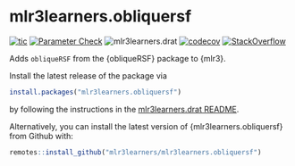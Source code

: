 # mlr3learners.obliquersf

<!-- badges: start -->
[![tic](https://github.com/mlr3learners/mlr3learners.obliquersf/workflows/tic/badge.svg?branch=master)](https://github.com/mlr3learners/mlr3learners.obliquersf/actions)
[![Parameter Check](https://github.com/mlr3learners/mlr3learners.obliquersf/workflows/Parameter%20Check/badge.svg?branch=master)](https://github.com/mlr3learners/mlr3learners.obliquersf/actions)
![mlr3learners.drat](https://github.com/mlr3learners/mlr3learners.obliquersf/workflows/mlr3learners.drat/badge.svg?branch=master)
[![codecov](https://codecov.io/gh/mlr3learners/mlr3learners.obliquersf/branch/master/graph/badge.svg)](https://codecov.io/gh/mlr3learners/mlr3learners.obliquersf)
[![StackOverflow](https://img.shields.io/badge/stackoverflow-mlr3-orange.svg)](https://stackoverflow.com/questions/tagged/mlr3)

<!-- badges: end -->

Adds `obliqueRSF` from the {obliqueRSF} package to {mlr3}.

Install the latest release of the package via

```r
install.packages("mlr3learners.obliquersf")
```

by following the instructions in the [mlr3learners.drat README](https://github.com/mlr3learners/mlr3learners.drat).

Alternatively, you can install the latest version of {mlr3learners.obliquersf} from Github with:

```r
remotes::install_github("mlr3learners/mlr3learners.obliquersf")
```
